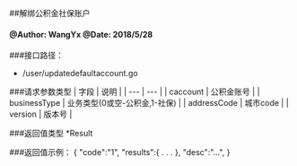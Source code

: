 ##解绑公积金社保账户

#### @Author: WangYx @Date: 2018/5/28 

###接口路径：   
 * /user/updatedefaultaccount.go
 
###请求参数类型
| 字段 | 说明 |
| ---  | --- |
| caccount | 公积金账号 |
| businessType | 业务类型(0或空-公积金,1-社保) |
| addressCode | 城市code |
| version | 版本号 |

###返回值类型
    *Result

###返回值示例：
    {
        "code":"1",
        "results":{
            .
            .
            .
        },
        "desc":"...",
    }